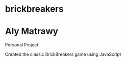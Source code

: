 # brickbreakers
# Aly Matrawy

Personal Project

Created the classic BrickBreakers game using JavaScript
